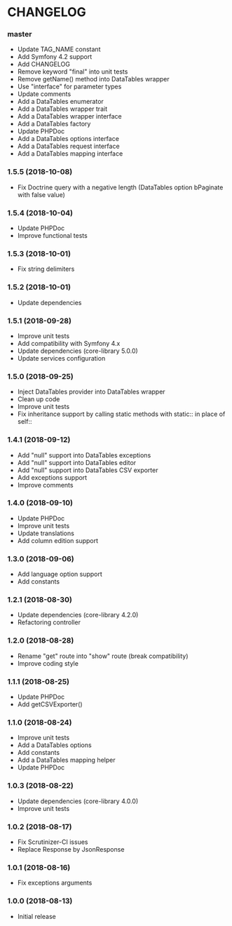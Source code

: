 CHANGELOG
=========

### master

- Update TAG_NAME constant
- Add Symfony 4.2 support
- Add CHANGELOG
- Remove keyword "final" into unit tests
- Remove getName() method into DataTables wrapper
- Use "interface" for parameter types
- Update comments
- Add a DataTables enumerator
- Add a DataTables wrapper trait
- Add a DataTables wrapper interface
- Add a DataTables factory
- Update PHPDoc
- Add a DataTables options interface
- Add a DataTables request interface
- Add a DataTables mapping interface

### 1.5.5 (2018-10-08)

- Fix Doctrine query with a negative length (DataTables option bPaginate with false value)

### 1.5.4 (2018-10-04)

- Update PHPDoc
- Improve functional tests

### 1.5.3 (2018-10-01)

- Fix string delimiters

### 1.5.2 (2018-10-01)

- Update dependencies

### 1.5.1 (2018-09-28)

- Improve unit tests
- Add compatibility with Symfony 4.x
- Update dependencies (core-library 5.0.0)
- Update services configuration

### 1.5.0 (2018-09-25)

- Inject DataTables provider into DataTables wrapper
- Clean up code
- Improve unit tests
- Fix inheritance support by calling static methods with static:: in place of self::

### 1.4.1 (2018-09-12)

- Add "null" support into DataTables exceptions
- Add "null" support into DataTables editor
- Add "null" support into DataTables CSV exporter
- Add exceptions support
- Improve comments

### 1.4.0 (2018-09-10)

- Update PHPDoc
- Improve unit tests
- Update translations
- Add column edition support

### 1.3.0 (2018-09-06)

- Add language option support
- Add constants

### 1.2.1 (2018-08-30)

- Update dependencies (core-library 4.2.0)
- Refactoring controller

### 1.2.0 (2018-08-28)

- Rename "get" route into "show" route (break compatibility)
- Improve coding style

### 1.1.1 (2018-08-25)

- Update PHPDoc
- Add getCSVExporter()

### 1.1.0 (2018-08-24)

- Improve unit tests
- Add a DataTables options
- Add constants
- Add a DataTables mapping helper
- Update PHPDoc

### 1.0.3 (2018-08-22)

- Update dependencies (core-library 4.0.0)
- Improve unit tests

### 1.0.2 (2018-08-17)

- Fix Scrutinizer-CI issues
- Replace Response by JsonResponse

### 1.0.1 (2018-08-16)

- Fix exceptions arguments

### 1.0.0 (2018-08-13)

- Initial release
